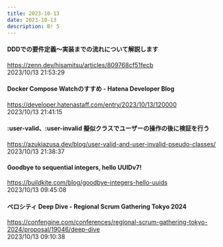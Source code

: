 ```yaml
---
title: 2023-10-13
date: 2023-10-13
description: B! 5
---
```


#### DDDでの要件定義〜実装までの流れについて解説します
https://zenn.dev/hisamitsu/articles/809768cf51fecb<br>
2023/10/13 21:53:29<br>


#### Docker Compose Watchのすすめ - Hatena Developer Blog
https://developer.hatenastaff.com/entry/2023/10/13/120000<br>
2023/10/13 21:41:15<br>


#### :user-valid、:user-invalid 擬似クラスでユーザーの操作の後に検証を行う
https://azukiazusa.dev/blog/user-valid-and-user-invalid-pseudo-classes/<br>
2023/10/13 21:38:37<br>


#### Goodbye to sequential integers, hello UUIDv7!
https://buildkite.com/blog/goodbye-integers-hello-uuids<br>
2023/10/13 09:45:08<br>


#### ベロシティ Deep Dive - Regional Scrum Gathering Tokyo 2024
https://confengine.com/conferences/regional-scrum-gathering-tokyo-2024/proposal/19046/deep-dive<br>
2023/10/13 09:10:38<br>


